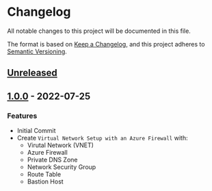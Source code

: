 # Changelog

All notable changes to this project will be documented in this file.

The format is based on [Keep a Changelog](https://keepachangelog.com/en/1.0.0/),
and this project adheres to [Semantic Versioning](https://semver.org/spec/v2.0.0.html).

## [Unreleased]

## [1.0.0] - 2022-07-25

### Features

- Initial Commit
- Create ```Virtual Network Setup with an Azure Firewall``` with:
  - Virutal Network (VNET)
  - Azure Firewall
  - Private DNS Zone
  - Network Security Group
  - Route Table
  - Bastion Host

[Unreleased]: https://github.com/patrickhayo/azr-tf-example-firewall-network/compare/1.0.0...HEAD

[1.0.0]: https://github.com/patrickhayo/azr-tf-example-firewall-network/compare/5161d3d8f6954b79125f61ee13ba01ed9bbdd47f...1.0.0
